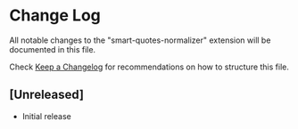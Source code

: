 # Change Log

All notable changes to the "smart-quotes-normalizer" extension will be documented in this file.

Check [Keep a Changelog](http://keepachangelog.com/) for recommendations on how to structure this file.

## [Unreleased]

- Initial release